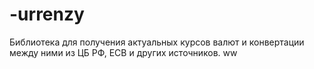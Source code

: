 # -urrenzy
Библиотека для получения актуальных курсов валют и конвертации между ними из ЦБ РФ, ECB и других источников.
ww